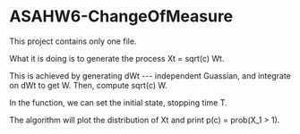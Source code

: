 # ASAHW6-ChangeOfMeasure

This project contains only one file. 

What it is doing is to generate the process Xt = sqrt(c) Wt.

This is achieved by generating dWt --- independent Guassian, and integrate on dWt to get W. Then, compute sqrt(c) W.

In the function, we can set the initial state, stopping time T. 

The algorithm will plot the distribution of Xt and print p(c) = prob(X_1 > 1).
